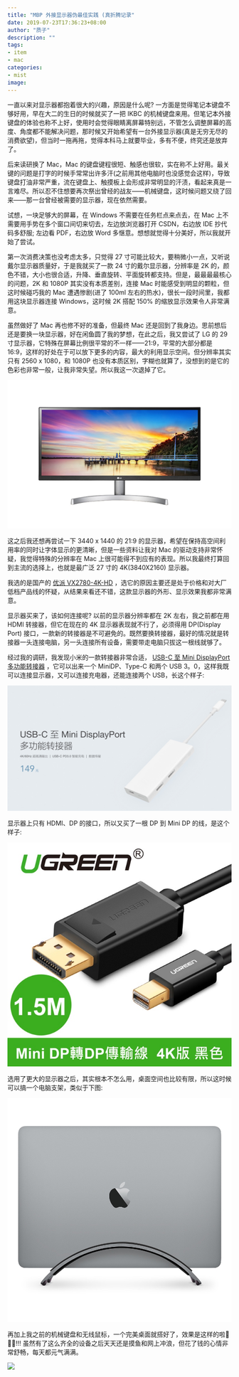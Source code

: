 ```yaml
---
title: "MBP 外接显示器伪最佳实践 (真折腾记录"
date: 2019-07-23T17:36:23+08:00
author: "质子"
description: ""
tags:
- item
- mac
categories:
- mist
image:
---
```


一直以来对显示器都抱着很大的兴趣，原因是什么呢? 一方面是觉得笔记本键盘不够好用，早在大二的生日的时候就买了一把 IKBC 的机械键盘来用。但笔记本外接键盘的体验也称不上好，使用时会觉得眼睛离屏幕特别远，不管怎么调整屏幕的高度、角度都不能解决问题，那时候又开始希望有一台外接显示器(真是无穷无尽的消费欲望)，但当时一拖再拖，觉得本科马上就要毕业，多有不便，终究还是放弃了。

后来读研换了 Mac，Mac 的键盘键程很短、触感也很软，实在称不上好用。最关键的问题是打字的时候手常常出许多汗(之前用其他电脑时也没感觉会这样)，导致键盘打油非常严重，流在键盘上、触摸板上会形成非常明显的汗渍，看起来真是一言难尽。所以忍不住想要再次祭出曾经的战友——机械键盘，这时候问题又绕了回来——那一台曾经被需要的显示器，现在依然需要。

试想，一块足够大的屏幕，在 Windows 不需要在任务栏点来点去，在 Mac 上不需要用手势在多个窗口间切来切去，左边放浏览器打开 CSDN，右边放 IDE 抄代码多舒服; 左边看 PDF，右边放 Word 多惬意。想想就觉得十分美好，所以我就开始了尝试。

第一次消费决策也没考虑太多，只觉得 27 寸可能比较大，要稍微小一点，又听说戴尔显示器质量好，于是我就买了一款 24 寸的戴尔显示器，分辨率是 2K 的，颜色不错，大小也很合适，升降、垂直旋转、平面旋转都支持。但是，最最最最核心的问题，2K 和 1080P 其实没有本质差别，连接 Mac 时能感受到明显的颗粒，但这时候碰巧我的 Mac 遭遇惨剧(进了 100ml 左右的热水)，很长一段时间里，我都用这块显示器连接 Windows，这时候 2K 搭配 150% 的缩放显示效果令人非常满意。

虽然做好了 Mac 再也修不好的准备，但最终 Mac 还是回到了我身边。思前想后还是要换一块显示器，好在闲鱼圆了我的梦想，在此之后，我又尝试了 LG 的 29 寸显示器，它特殊在屏幕比例很平常的不一样——21:9，平常的大部分都是 16:9，这样的好处在于可以放下更多的内容，最大的利用显示空间。但分辨率其实只有 2560 x 1080，和 1080P 也没有本质区别，字糊也就算了，没想到的是它的色彩也非常一般，让我非常失望。所以我这一次退掉了它。

![](/images/Pasted%20image%2020210306172609.png)

这之后我还想再尝试一下 3440 x 1440 的 21:9 的显示器，希望在保持高空间利用率的同时让字体显示的更清晰，但是一些资料让我对 Mac 的驱动支持非常怀疑，我觉得特殊的分辨率在 Mac 上很可能得不到应有的表现。所以我最终打算回到主流的选择上，也就是最广泛 27 寸的 4K(3840X2160) 显示器。

我选的是国产的 [优派 VX2780-4K-HD](https://item。jd。com/100002117750。html#crumb-wrap) ，选它的原因主要还是处于价格和对大厂低档产品线的怀疑，从结果来看还不错，这款显示器的外形、显示效果我都非常满意。

显示器买来了，该如何连接呢? 以前的显示器分辨率都在 2K 左右，我之前都在用 HDMI 转接器，但它在现在的 4K 显示器表现就不行了，必须得用 DP(Display Port) 接口，一款新的转接器是不可避免的。既然要换转接器，最好的情况就是转接器一头连接电脑，另一头连接所有设备，需要带走电脑只拔这一根线就够了。

经过我的调研，我发现小米的一款转接器非常合适， [USB-C 至 Mini DisplayPort 多功能转接器](https://www。mi。com/commutator-dp) ，它可以出来一个 MiniDP、Type-C 和两个 USB 3。0，这样我既可以连接显示器，又可以连接充电器，还能连接两个 USB，长这个样子:

![](/images/Pasted%20image%2020210306173051.png)

显示器上只有 HDMI、DP 的接口，所以又买了一根 DP 到 Mini DP 的线，是这个样子:

![](/images/Pasted%20image%2020210306173149.png)

选用了更大的显示器之后，其实根本不怎么用，桌面空间也比较有限，所以这时候可以搞一个电脑支架，类似于下图:

![](/images/Pasted%20image%2020210306180040.png)

再加上我之前的机械键盘和无线鼠标，一个完美桌面就搭好了，效果是这样的啦🌟🌟🌟!!! 虽然有了这么齐全的设备之后天天还是摸鱼和网上冲浪，但花了钱的心情非常舒畅，每天都元气满满。

![](/images/Pasted%20image%2020210307000925.png)

